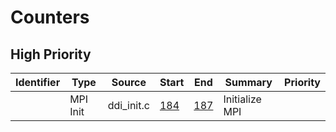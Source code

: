 # Counters

## High Priority

|Identifier|Type|Source|Start|End|Summary|Priority|
|---|---|---|---|---|---|---|
||MPI Init|ddi_init.c|[184](https://github.com/gms-bbg/gamess/blob/f7684921b1227d8a3debd5ae7d0455c612c06489/ddi/src/ddi_init.c#L184-L187)|[187](https://github.com/gms-bbg/gamess/blob/f7684921b1227d8a3debd5ae7d0455c612c06489/ddi/src/ddi_init.c#L184-L187)|Initialize MPI||
